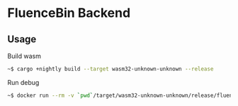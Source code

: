# FluenceBin Backend

## Usage

Build wasm

```bash
~$ cargo +nightly build --target wasm32-unknown-unknown --release
```

Run debug

```bash
~$ docker run --rm -v `pwd`/target/wasm32-unknown-unknown/release/fluencebin.wasm:/code/code.wasm -p 30000:30000 fluencelabs/frun
```
